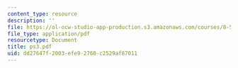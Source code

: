 ```yaml
---
content_type: resource
description: ''
file: https://ol-ocw-studio-app-production.s3.amazonaws.com/courses/8-514-strongly-correlated-systems-in-condensed-matter-physics-fall-2003/dd27647f2003efe92760c2529af87011_ps3.pdf
file_type: application/pdf
resourcetype: Document
title: ps3.pdf
uid: dd27647f-2003-efe9-2760-c2529af87011
---
```

